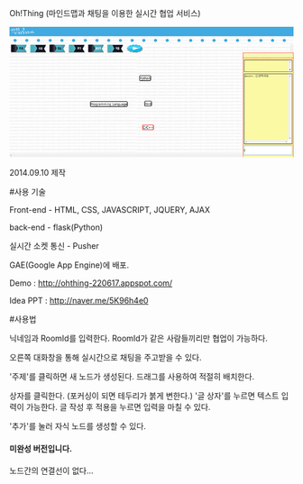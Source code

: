 Oh!Thing (마인드맵과 채팅을 이용한 실시간 협업 서비스)

![main](./gitimg/ex.jpg)

2014.09.10 제작

#사용 기술

Front-end - HTML, CSS, JAVASCRIPT, JQUERY, AJAX

back-end - flask(Python)

실시간 소켓 통신 - Pusher

GAE(Google App Engine)에 배포.

Demo : http://ohthing-220617.appspot.com/

Idea PPT : http://naver.me/5K96h4e0

#사용법

닉네임과 RoomId를 입력한다.
RoomId가 같은 사람들끼리만 협업이 가능하다.

오른쪽 대화창을 통해 실시간으로 채팅을 주고받을 수 있다.

'주제'를 클릭하면 새 노드가 생성된다.
드래그를 사용하여 적절히 배치한다.

상자를 클릭한다. (포커싱이 되면 테두리가 붉게 변한다.)
'글 상자'를 누르면 텍스트 입력이 가능한다.
글 작성 후 적용을 누르면 입력을 마칠 수 있다.

'추가'를 눌러 자식 노드를 생성할 수 있다.


#### 미완성 버전입니다.
노드간의 연결선이 없다...   
